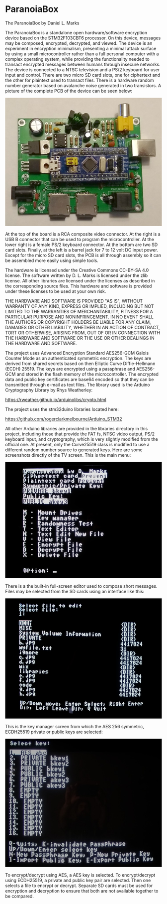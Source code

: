 # ParanoiaBox
The ParanoiaBox by Daniel L. Marks

The ParanoiaBox is a standalone open hardware/software encryption device based on the STM32F103CBT6 processor.  On this device, messages may be composed, encrypted, decrypted, and viewed.  The device is an experiment in encryption minimalism, presenting a minimal attack surface by using a small microcontroller rather than a full personal computer with a complex operating system, while providing the functionality needed to transact encrypted messages between humans through insecure networks.  The device is connected to a NTSC television and a PS/2 keyboard for user input and control.  There are two micro SD card slots, one for ciphertext and the other for plaintext used to transact files.  There is a hardware random number generator based on avalanche noise generated in two transistors.  A picture of the complete PCB of the device can be seen below:

![x](images/pcb.jpg)

At the top of the board is a RCA composite video connector.  At the right is a USB B connector that can be used to program the microcontroller.  At the lower right is a female PS/2 keyboard connector.  At the bottom are two SD card slots.  Finally, at the left is a barrel jack for 7 to 12 volt DC input power.  Except for the micro SD card slots, the PCB is all through assembly so it can be assembled more easily using simple tools.

The hardware is licensed under the Creative Commons CC-BY-SA 4.0 license.  The software written by D. L. Marks is licensed under the zlib license.  All other libraries are licensed under the licenses as described in the corresponding source files.  This hardware and software is provided under these licenses to be used at your own risk.  

THE HARDWARE AND SOFTWARE IS PROVIDED "AS IS", WITHOUT WARRANTY OF ANY KIND, EXPRESS OR IMPLIED, INCLUDING BUT NOT LIMITED TO THE WARRANTIES OF MERCHANTABILITY, FITNESS FOR A PARTICULAR PURPOSE AND NONINFRINGEMENT. IN NO EVENT SHALL THE AUTHORS OR COPYRIGHT HOLDERS BE LIABLE FOR ANY CLAIM, DAMAGES OR OTHER LIABILITY, WHETHER IN AN ACTION OF CONTRACT, TORT OR OTHERWISE, ARISING FROM, OUT OF OR IN CONNECTION WITH THE HARDWARE AND SOFTWARE OR THE USE OR OTHER DEALINGS IN THE HARDWARE AND SOFTWARE.

The project uses Advanced Encryption Standard AES256-GCM Galois Counter Mode as an authenticated symmetric encryption.  The keys are derived from shared secrets based on then Elliptic Curve Diffie-Hellmann (ECDH) 25519.  The keys are encrypted using a passphrase and AES256-GCM and stored in the flash memory of the microcontroller.  The encrypted data and public key certificates are base64 encoded so that they can be transmitted through e-mail as text files.  The library used is the Arduino Cryptography Library by Rhys Weatherley:

https://rweather.github.io/arduinolibs/crypto.html

The project uses the stm32duino libraries located here:

https://github.com/rogerclarkmelbourne/Arduino_STM32

All other Arduino libraries are provided in the libraries directory in this project, including those that provide the FAT fs, NTSC video output, PS/2 keyboard input, and cryptography, which is very slightly modified from the official one.  At present, only the Curve25519 class is modified to use a different random number source to generated keys.  Here are some screenshots directly of the TV screen.  This is the main menu:

![x](images/screenshot1.jpg)

There is a the built-in full-screen editor used to compose short messages.  Files may be selected from the SD cards using an interface like this:

![x](images/screenshot2.jpg)

This is the key manager screen from which the AES 256 symmetric, ECDH25519 private or public keys are selected:

![x](images/screenshot3.jpg)

To encrypt/decrypt using AES, a AES key is selected.  To encrypt/decrypt using ECDH25519, a private and public key pair are selected.  Then one selects a file to encrypt or decrypt.  Separate SD cards must be used for encryption and decryption to ensure that both are not available together to be compared.
